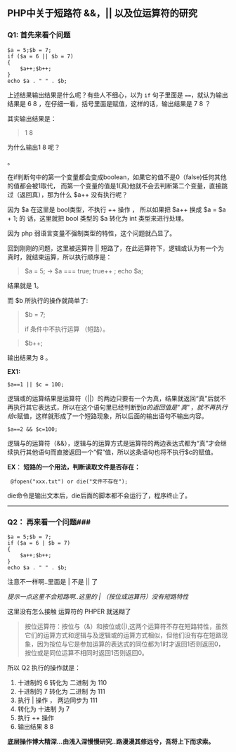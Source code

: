 ## PHP中关于短路符 &&，|| 以及位运算符的研究 ##
### Q1: 首先来看个问题 ###

	$a = 5;$b = 7;
	if ($a = 6 || $b = 7)
	{
		$a++;$b++;
	}
	echo $a . " " . $b;

上述结果输出结果是什么呢？有些人不细心，以为 `if` 句子里面是 `==`，就认为输出结果是 6 8 ，在仔细一看，括号里面是赋值，这样的话，输出结果是 7 8 ？

其实输出结果是：

>1 8

为什么输出1 8 呢？

。 

在if判断句中的第一个变量都会变成boolean，如果它的值不是0（false)任何其他的值都会被1取代， 而第一个变量的值是1(真)他就不会去判断第二个变量，直接跳过（返回真），那为什么 $a++ 没有执行呢？

因为 $a 在这里是 bool类型，不执行 ++ 操作 ， 所以如果把 $a++ 换成 $a = $a + 1; 的 话，这里就把 bool 类型的 $a 转化为 int 类型来进行处理。

因为 php 弱语言变量不强制类型的特性，这个问题就凸显了。

回到刚刚的问题，这里被运算符 || 短路了，在此运算符下，逻辑或认为有一个为真时，就结束运算，所以执行顺序是：

>$a = 5; -> $a === true; true++ ; echo $a; 

结果就是 1。

而 $b 所执行的操作就简单了:

>$b = 7;
>
>if 条件中不执行运算 （短路）。

>$b++;

输出结果为 8 。

**EX1:**

	$a==1 || $c = 100; 

逻辑或的运算结果是运算符（||）的两边只要有一个为真，结果就返回“真”后就不再执行其它表达式，所以在这个语句里已经判断到$a的返回值是“真”，就不再执行给$c赋值，这样就形成了一个短路现象，所以后面的输出语句不输出内容。

    $a==2 && $c=100;
逻辑与的运算符（&&），逻辑与的运算方式是运算符的两边表达式都为“真”才会继续执行其他语句而直接返回一个“假”值，所以这条语句也将不执行$c的赋值。

**EX**：
**短路的一个用法，判断读取文件是否存在：**

     @fopen("xxx.txt") or die("文件不存在");

  die命令是输出文本后，die后面的脚本都不会运行了，程序终止了。

----------


### Q2： 再来看一个问题###

	$a = 5;$b = 7;
	if ($a = 6 | $b = 7)
	{
		$a++;$b++;
	}
	echo $a . " " . $b;

注意不一样啊..里面是 | 不是 || 了

*提示一点这里不会短路啊..这里的 | （按位或运算符）没有短路特性*

这里没有怎么接触 运算符的 PHPER 就迷糊了


>按位运算符：按位与（&）和按位或(|),这两个运算符不存在短路特性，虽然它们的运算方式和逻辑与及逻辑或的运算方式相似，但他们没有存在短路现象，因为按位与它是参加运算的表达式的同位都为1时才返回1否则返回0，按位或是同位运算不相同时返回1否则返回0。

所以 Q2 执行的操作就是：



1. 十进制的 6 转化为 二进制 为 110
2. 十进制的 7 转化为 二进制 为 111
3. 执行 | 操作 ， 两边同步为 111
4. 转化为 十进制 为 7
5. 执行 ++ 操作
6. 输出结果 8 8


**底层操作博大精深...由浅入深慢慢研究..路漫漫其修远兮，吾将上下而求索。**